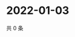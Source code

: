 # 2022-01-03

共 0 条

<!-- BEGIN WEIBO -->
<!-- 最后更新时间 Mon Jan 03 2022 01:18:59 GMT+0800 (China Standard Time) -->

<!-- END WEIBO -->
